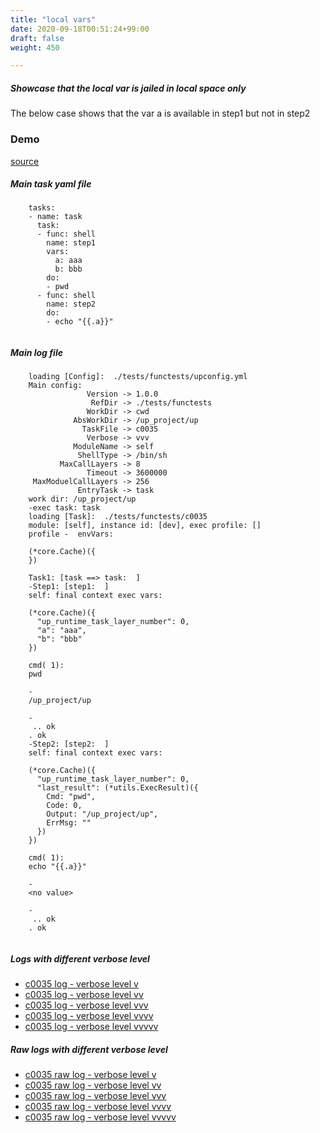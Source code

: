 ```yaml
---
title: "local vars"
date: 2020-09-18T00:51:24+99:00
draft: false
weight: 450

---
```


##### Showcase that the local var is jailed in local space only

The below case shows that the var a is available in step1 but not in step2


### Demo








[source](https://github.com/upcmd/up/blob/master/tests/functests/c0035.yml)

##### Main task yaml file
```
    tasks:
    - name: task
      task:
      - func: shell
        name: step1
        vars:
          a: aaa
          b: bbb
        do:
        - pwd
      - func: shell
        name: step2
        do:
        - echo "{{.a}}"
    
```
##### Main log file
```
    loading [Config]:  ./tests/functests/upconfig.yml
    Main config:
                 Version -> 1.0.0
                  RefDir -> ./tests/functests
                 WorkDir -> cwd
              AbsWorkDir -> /up_project/up
                TaskFile -> c0035
                 Verbose -> vvv
              ModuleName -> self
               ShellType -> /bin/sh
           MaxCallLayers -> 8
                 Timeout -> 3600000
     MaxModuelCallLayers -> 256
               EntryTask -> task
    work dir: /up_project/up
    -exec task: task
    loading [Task]:  ./tests/functests/c0035
    module: [self], instance id: [dev], exec profile: []
    profile -  envVars:
    
    (*core.Cache)({
    })
    
    Task1: [task ==> task:  ]
    -Step1: [step1:  ]
    self: final context exec vars:
    
    (*core.Cache)({
      "up_runtime_task_layer_number": 0,
      "a": "aaa",
      "b": "bbb"
    })
    
    cmd( 1):
    pwd
    
    -
    /up_project/up
    
    -
     .. ok
    . ok
    -Step2: [step2:  ]
    self: final context exec vars:
    
    (*core.Cache)({
      "up_runtime_task_layer_number": 0,
      "last_result": (*utils.ExecResult)({
        Cmd: "pwd",
        Code: 0,
        Output: "/up_project/up",
        ErrMsg: ""
      })
    })
    
    cmd( 1):
    echo "{{.a}}"
    
    -
    <no value>
    
    -
     .. ok
    . ok
    
```


##### Logs with different verbose level
* [c0035 log - verbose level v](../../logs/c0035_v)
* [c0035 log - verbose level vv](../../logs/c0035_vv)
* [c0035 log - verbose level vvv](../../logs/c0035_vvvv)
* [c0035 log - verbose level vvvv](../../logs/c0035_vvvv)
* [c0035 log - verbose level vvvvv](../../logs/c0035_vvvvv)

##### Raw logs with different verbose level
* [c0035 raw log - verbose level v](../../reflogs/c0035_v.log)
* [c0035 raw log - verbose level vv](../../reflogs/c0035_vv.log)
* [c0035 raw log - verbose level vvv](../../reflogs/c0035_vvv.log)
* [c0035 raw log - verbose level vvvv](../../reflogs/c0035_vvvv.log)
* [c0035 raw log - verbose level vvvvv](../../reflogs/c0035_vvvvv.log)







